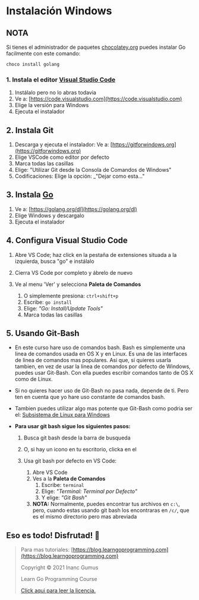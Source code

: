 # Instalación Windows

## NOTA

Si tienes el administrador de paquetes [chocolatey.org](https://chocolatey.org/) puedes instalar Go facilmente con este comando:

```bash
choco install golang
```

### 1. Instala el editor [Visual Studio Code](https://code.visualstudio.com)

1. Instálalo pero no lo abras todavia
2. Ve a: [https://code.visualstudio.com](https://code.visualstudio.com)
3. Elige la versión para Windows
4. Ejecuta el instalador

## 2. Instala Git

1. Descarga y ejecuta el instalador: Ve a: [https://gitforwindows.org](https://gitforwindows.org)
2. Elige VSCode como editor por defecto
3. Marca todas las casillas
4. Elige: "Utilizar Git desde la Consola de Comandos de Windows"
5. Codificaciones: Elige la opción: \_"Dejar como esta..."

## 3. Instala [Go](https://golang.org/)

1. Ve a: [https://golang.org/dl](https://golang.org/dl)
2. Elige Windows y descargalo
3. Ejecuta el instalador

## 4. Configura Visual Studio Code

1. Abre VS Code; haz click en la pestaña de extensiones situada a la izquierda, busca "go" e instálalo
2. Cierra VS Code por completo y ábrelo de nuevo

3. Ve al menu 'Ver' y selecciona **Paleta de Comandos**
   1. O simplemente presiona: `ctrl+shift+p`
   2. Escribe: `go install`
   3. Elige: _"Go: Install/Update Tools"_
   4. Marca todas las casillas

## 5. Usando Git-Bash

- En este curso hare uso de comandos bash. Bash es simplemente una linea de comandos usada en OS X y en Linux. Es una de las interfaces de linea de comandos mas populares. Asi que, si quieres usarla tambien, en vez de usar la linea de comandos por defecto de Windows, puedes usar Git-Bash. Con ella puedes escribir comandos tanto de OS X como de Linux.

- Si no quieres hacer uso de Git-Bash no pasa nada, depende de ti. Pero ten en cuenta que yo hare uso constante de comandos bash.

- Tambien puedes utilizar algo mas potente que Git-Bash como podria ser el: [Subsistema de Linux para Windows](https://docs.microsoft.com/es-es/windows/wsl/install-win10)

- **Para usar git bash sigue los siguientes pasos:**

  1. Busca git bash desde la barra de busqueda
  2. O, si hay un icono en tu escritorio, clicka en el

  3. Usa git bash por defecto en VS Code:
     1. Abre VS Code
     2. Ves a la **Paleta de Comandos**
        1. Escribe: `terminal`
        2. Elige: _"Terminal: Terminal por Defecto"_
        3. Y elige: _"Git Bash"_
     3. **NOTA:** Normalmente, puedes encontrar tus archivos en `c:\`, pero, cuando estas usando git bash los encontraras en `/c/`, que es el mismo directorio pero mas abreviada

## Eso es todo! Disfrutad! 🤩

<div style="page-break-after: always;"></div>

> Para mas tutoriales: [https://blog.learngoprogramming.com](https://blog.learngoprogramming.com)
>
> Copyright © 2021 Inanc Gumus
>
> Learn Go Programming Course
>
> [Click aqui para leer la licencia.](https://creativecommons.org/licenses/by-nc-sa/4.0/)

